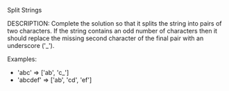 Split Strings

DESCRIPTION:
Complete the solution so that it splits the string into pairs of two characters. If the string contains an odd number of characters then it should replace the missing second character of the final pair with an underscore ('_').

Examples:

- 'abc' => ['ab', 'c_']
- 'abcdef' => ['ab', 'cd', 'ef']
